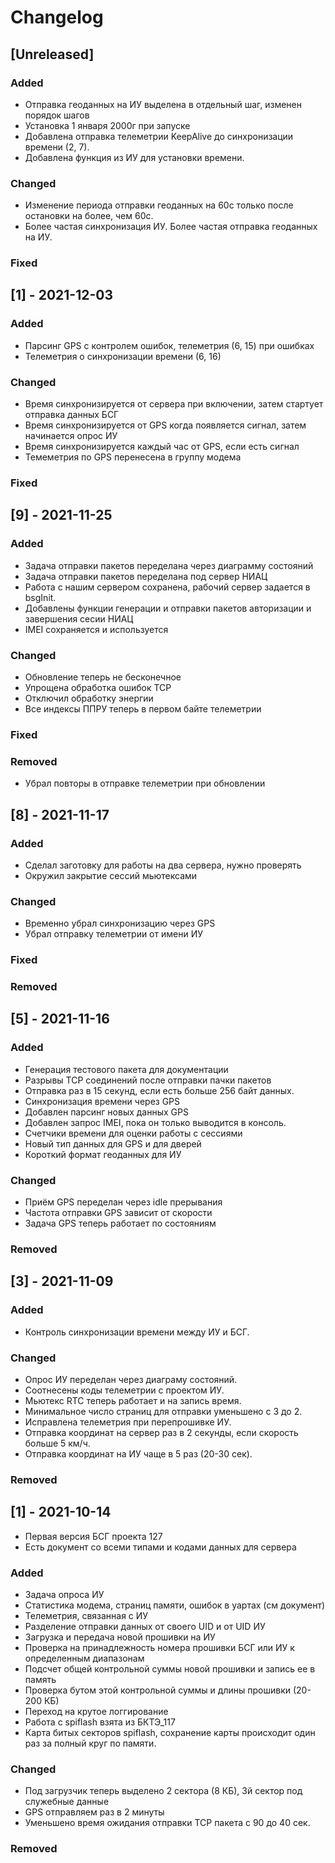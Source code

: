 # Changelog

## [Unreleased]
### Added
- Отправка геоданных на ИУ выделена в отдельный шаг, изменен порядок шагов
- Установка 1 января 2000г при запуске
- Добавлена отправка телеметрии KeepAlive до синхронизации времени (2, 7).
- Добавлена функция из ИУ для установки времени.
### Changed
- Изменение периода отправки геоданных на 60с только после остановки на более, чем 60с.
- Более частая синхронизация ИУ.
Более частая отправка геоданных на ИУ.
### Fixed

## [1] - 2021-12-03
### Added
- Парсинг GPS с контролем ошибок, телеметрия (6, 15) при ошибках
- Телеметрия о синхронизации времени (6, 16)
### Changed
- Время синхронизируется от сервера при включении, затем стартует отправка данных БСГ
- Время синхронизируется от GPS когда появляется сигнал, затем начинается опрос ИУ
- Время синхронизируется каждый час от GPS, если есть сигнал
- Темеметрия по GPS перенесена в группу модема
### Fixed

## [9] - 2021-11-25
### Added
- Задача отправки пакетов переделана через диаграмму состояний
- Задача отправки пакетов переделана под сервер НИАЦ
- Работа с нашим сервером сохранена, рабочий сервер задается в bsgInit.
- Добавлены функции генерации и отправки пакетов авторизации и завершения сесии НИАЦ
- IMEI сохраняется и используется
### Changed
- Обновление теперь не бесконечное
- Упрощена обработка ошибок TCP
- Отключил обработку энергии
- Все индексы ППРУ теперь в первом байте телеметрии
### Fixed
### Removed
- Убрал повторы в отправке телеметрии при обновлении

## [8] - 2021-11-17
### Added
- Сделал заготовку для работы на два сервера, нужно проверять
- Окружил закрытие сессий мьютексами
### Changed
- Временно убрал синхронизацию через GPS
- Убрал отправку телеметрии от имени ИУ
### Fixed

### Removed

## [5] - 2021-11-16
### Added
- Генерация тестового пакета для документации
- Разрывы TCP соединений после отправки пачки пакетов
- Отправка раз в 15 секунд, если есть больше 256 байт данных.
- Синхронизация времени через GPS
- Добавлен парсинг новых данных GPS
- Добавлен запрос IMEI, пока он только выводится в консоль.
- Счетчики времени для оценки работы с сессиями
- Новый тип данных для GPS и для дверей
- Короткий формат геоданных для ИУ
### Changed
- Приём GPS переделан через idle прерывания
- Частота отправки GPS зависит от скорости
- Задача GPS теперь работает по состояниям
### Removed

## [3] - 2021-11-09
### Added
- Контроль синхронизации времени между ИУ и БСГ.
### Changed
- Опрос ИУ переделан через диаграму состояний.
- Соотнесены коды телеметрии с проектом ИУ.
- Мьютекс RTC теперь работает и на запись время.
- Минимальное число страниц для отправки уменьшено с 3 до 2.
- Исправлена телеметрия при перепрошивке ИУ.
- Отправка координат на сервер раз в 2 секунды, если скорость больше 5 км/ч.
- Отправка координат на ИУ чаще в 5 раз (20-30 сек).
### Removed

## [1] - 2021-10-14
- Первая версия БСГ проекта 127
- Есть документ со всеми типами и кодами данных для сервера
### Added
- Задача опроса ИУ
- Статистика модема, страниц памяти, ошибок в уартах (см документ)
- Телеметрия, связанная с ИУ
- Разделение отправки данных от своего UID и от UID ИУ
- Загрузка и передача новой прошивки на ИУ
- Проверка на принадлежность номера прошивки БСГ или ИУ к определенным диапазонам
- Подсчет общей контрольной суммы новой прошивки и запись ее в память
- Проверка бутом этой контрольной суммы и длины прошивки (20-200 КБ)
- Переход на крутое логгирование
- Работа с spiflash взята из БКТЭ_117
- Карта битых секторов spiflash, сохранение карты происходит один раз за полный круг по памяти.

### Changed
- Под загрузчик теперь выделено 2 сектора (8 КБ), 3й сектор под служебные данные
- GPS отправляем раз в 2 минуты
- Уменьшено время ожидания отправки TCP пакета с 90 до 40 сек.

### Removed